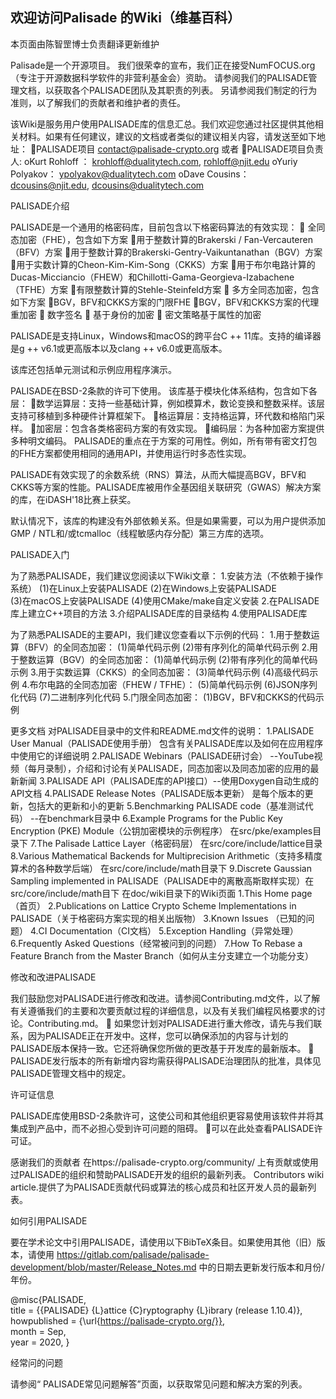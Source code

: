 ## 欢迎访问Palisade 的Wiki（维基百科）

本页面由陈智罡博士负责翻译更新维护

Palisade是一个开源项目。 我们很荣幸的宣布，我们正在接受NumFOCUS.org（专注于开源数据科学软件的非营利基金会）资助。 请参阅我们的PALISADE管理文档，以获取各个PALISADE团队及其职责的列表。 另请参阅我们制定的行为准则，以了解我们的贡献者和维护者的责任。

该Wiki是服务用户使用PALISADE库的信息汇总。我们欢迎您通过社区提供其他相关材料。如果有任何建议，建议的文档或者类似的建议相关内容，请发送至如下地址：
PALISADE项目 contact@palisade-crypto.org 
或者
PALISADE项目负责人: 
oKurt Rohloff ：  krohloff@dualitytech.com, rohloff@njit.edu 
oYuriy Polyakov： ypolyakov@dualitytech.com 
oDave Cousins：  dcousins@njit.edu, dcousins@dualitytech.com


PALISADE介绍


PALISADE是一个通用的格密码库，目前包含以下格密码算法的有效实现：
  全同态加密（FHE），包含如下方案 
用于整数计算的Brakerski / Fan-Vercauteren（BFV）方案
用于整数计算的Brakerski-Gentry-Vaikuntanathan（BGV）方案
用于实数计算的Cheon-Kim-Kim-Song（CKKS）方案
用于布尔电路计算的Ducas-Micciancio（FHEW）和Chillotti-Gama-Georgieva-Izabachene（TFHE）方案
有限整数计算的Stehle-Steinfeld方案
  多方全同态加密，包含如下方案 
BGV，BFV和CKKS方案的门限FHE
BGV，BFV和CKKS方案的代理重加密
  数字签名
  基于身份的加密
  密文策略基于属性的加密

PALISADE是支持Linux，Windows和macOS的跨平台C ++ 11库。支持的编译器是g ++ v6.1或更高版本以及clang ++ v6.0或更高版本。

该库还包括单元测试和示例应用程序演示。

PALISADE在BSD-2条款的许可下使用。
该库基于模块化体系结构，包含如下各层：
数学运算层：支持一些基础计算，例如模算术，数论变换和整数采样。该层支持可移植到多种硬件计算框架下。
格运算层：支持格运算，环代数和格陷门采样。
加密层：包含各类格密码方案的有效实现。
编码层：为各种加密方案提供多种明文编码。
PALISADE的重点在于方案的可用性。例如，所有带有密文打包的FHE方案都使用相同的通用API，并使用运行时多态性实现。

PALISADE有效实现了的余数系统（RNS）算法，从而大幅提高BGV，BFV和CKKS等方案的性能。PALISADE库被用作全基因组关联研究（GWAS）解决方案的库，在iDASH'18比赛上获奖。

默认情况下，该库的构建没有外部依赖关系。但是如果需要，可以为用户提供添加GMP / NTL和/或tcmalloc（线程敏感内存分配）第三方库的选项。


PALISADE入门

为了熟悉PALISADE，我们建议您阅读以下Wiki文章：
1.安装方法（不依赖于操作系统）
(1)在Linux上安装PALISADE 
(2)在Windows上安装PALISADE  
(3)在macOS上安装PALISADE 
(4)使用CMake/make自定义安装
2.在PALISADE库上建立C++项目的方法 
3.介绍PALISADE库的目录结构 
4.使用PALISADE库 

为了熟悉PALISADE的主要API，我们建议您查看以下示例的代码：
1.用于整数运算（BFV）的全同态加密：
(1)简单代码示例
(2)带有序列化的简单代码示例
2.用于整数运算（BGV）的全同态加密： 
(1)简单代码示例
(2)带有序列化的简单代码示例
3.用于实数运算（CKKS）的全同态加密： 
(3)简单代码示例
(4)高级代码示例
4.布尔电路的全同态加密（FHEW / TFHE）： 
(5)简单代码示例
(6)JSON序列化代码
(7)二进制序列化代码
5.门限全同态加密： 
(1)BGV，BFV和CKKS的代码示例

更多文档
对PALISADE目录中的文件和README.md文件的说明：
1.PALISADE User Manual（PALISADE使用手册） 包含有关PALISADE库以及如何在应用程序中使用它的详细说明
2.PALISADE Webinars（PALISADE研讨会） --YouTube视频（每月录制），介绍和讨论有关PALISADE，同态加密以及同态加密的应用的最新新闻
3.PALISADE API（PALISADE库的API接口）--使用Doxygen自动生成的API文档
4.PALISADE Release Notes（PALISADE版本更新） 是每个版本的更新，包括大的更新和小的更新
5.Benchmarking PALISADE code（基准测试代码） --在benchmark目录中
6.Example Programs for the Public Key Encryption (PKE) Module（公钥加密模块的示例程序） 在src/pke/examples目录下
7.The Palisade Lattice Layer（格密码层） 在src/core/include/lattice目录
8.Various Mathematical Backends for Multiprecision Arithmetic（支持多精度算术的各种数学后端） 在src/core/include/math目录下
9.Discrete Gaussian Sampling implemented in PALISADE（PALISADE中的离散高斯取样实现）在src/core/include/math目下
在doc/wiki目录下的Wiki页面 
1.This Home page  （首页）
2.Publications on Lattice Crypto Scheme Implementations in PALISADE（关于格密码方案实现的相关出版物）
3.Known Issues （已知的问题）
4.CI Documentation（CI文档）
5.Exception Handling（异常处理）
6.Frequently Asked Questions（经常被问到的问题）
7.How To Rebase a Feature Branch from the Master Branch（如何从主分支建立一个功能分支）

修改和改进PALISADE

我们鼓励您对PALISADE进行修改和改进。请参阅Contributing.md文件，以了解有关遵循我们的主要和次要贡献过程的详细信息，以及有关我们编程风格要求的讨论。Contributing.md。
  如果您计划对PALISADE进行重大修改，请先与我们联系，因为PALISADE正在开发中。这样，您可以确保添加的内容与计划的PALISADE版本保持一致。它还将确保您所做的更改基于开发库的最新版本。
  PALISADE发行版本的所有新增内容均需获得PALISADE治理团队的批准，具体见PALISADE管理文档中的规定。

许可证信息

PALISADE库使用BSD-2条款许可，这使公司和其他组织更容易使用该软件并将其集成到产品中，而不必担心受到许可问题的阻碍。
可以在此处查看PALISADE许可证。

感谢我们的贡献者
在https://palisade-crypto.org/community/ 上有贡献或使用过PALISADE的组织和赞助PALISADE开发的组织的最新列表。
Contributors wiki article.提供了为PALISADE贡献代码或算法的核心成员和社区开发人员的最新列表。


如何引用PALISADE

要在学术论文中引用PALISADE，请使用以下BibTeX条目。如果使用其他（旧）版本，请使用
https://gitlab.com/palisade/palisade-development/blob/master/Release_Notes.md
中的日期去更新发行版本和月份/年份。

@misc{PALISADE,    
	title = {{PALISADE} {L}attice {C}ryptography {L}ibrary (release 1.10.4)},    
	howpublished =  {\url{https://palisade-crypto.org/}},    
	month = Sep,    
	year = 2020,
}


经常问的问题

请参阅“ PALISADE常见问题解答”页面，以获取常见问题和解决方案的列表。
